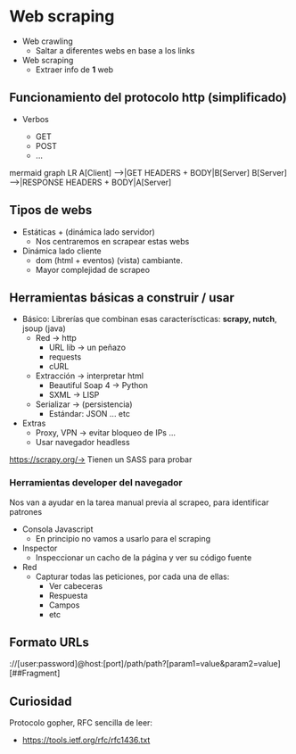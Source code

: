 

# Web scraping



- Web crawling
  - Saltar a diferentes webs en base a los links
- Web scraping
  - Extraer info de **1** web



## Funcionamiento del protocolo http (simplificado)

- Verbos

  - GET
  - POST
  - ...

  

mermaid
  graph LR
  A[Client] -->|GET HEADERS + BODY|B[Server]
B[Server] -->|RESPONSE HEADERS + BODY|A[Server]



  


## Tipos de webs

- Estáticas + (dinámica lado servidor)
  - Nos centraremos en scrapear estas webs
- Dinámica lado cliente
  - dom (html + eventos) (vista) cambiante. 
  - Mayor complejidad de scrapeo



## Herramientas básicas a construir / usar

- Básico: Librerías que combinan esas caracteríscticas: **scrapy, nutch**, jsoup (java)
  - Red -> http
    - URL lib -> un peñazo
    - requests
    - cURL
  - Extracción -> interpretar html
    - Beautiful Soap 4 -> Python
    - SXML -> LISP
  - Serializar -> (persistencia)
    - Estándar: JSON ... etc
- Extras
  - Proxy, VPN -> evitar bloqueo de IPs ...
  - Usar navegador headless



https://scrapy.org/-> Tienen un SASS para probar



### Herramientas developer del navegador

Nos van a ayudar en la tarea manual previa al scrapeo, para identificar patrones

- Consola Javascript
  - En principio no vamos a usarlo para el scraping
- Inspector
  - Inspeccionar un cacho de la página y ver su código fuente
- Red
  - Capturar todas las peticiones, por cada una de ellas:
    - Ver cabeceras
    - Respuesta
    - Campos
    - etc



## Formato URLs

<scheme>://[user:password]@host:[port]/path/path?[param1=value&param2=value][##Fragment]



## Curiosidad

Protocolo gopher, RFC sencilla de leer:

- https://tools.ietf.org/rfc/rfc1436.txt


```

```
